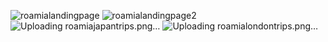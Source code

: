


![roamialandingpage](https://github.com/user-attachments/assets/ea72c5f7-ecb7-4168-a337-3cba62f7c418)
![roamialandingpage2](https://github.com/user-attachments/assets/0c0fe3db-fd7d-4816-a4ae-8a68f2952582)
![Uploading roamiajapantrips.png…]()
![Uploading roamialondontrips.png…]()
